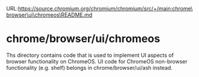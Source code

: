 URL:https://source.chromium.org/chromium/chromium/src/+/main:chrome\browser\ui\chromeos\README.md
# chrome/browser/ui/chromeos

Ths directory contains code that is used to implement UI aspects of browser
functionality on ChromeOS. UI code for ChromeOS non-browser functionality (e.g.
shelf) belongs in chrome/browser/ui/ash instead.
